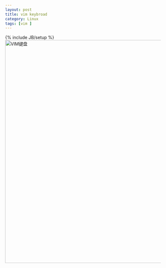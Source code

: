 ```yaml
---
layout: post
title: vim keybroad
category: Linux
tags: [vim ]
---
```

{% include JB/setup %}
<a href="http://www.phpman.com.cn/wp-content/uploads/2009/02/vi-vim-cheat-sheet.png"><img class="aligncenter" title="VIM键盘" src="http://www.phpman.com.cn/wp-content/uploads/2009/02/vi-vim-cheat-sheet.png" alt="VIM键盘" width="1024" height="723" /></a>